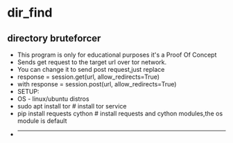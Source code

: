 # dir_find
## directory bruteforcer
* This program is only for educational purposes it's a Proof Of Concept
*  Sends get request to the target url over tor network.
*  You can change it to send post request,just replace
*  response = session.get(url, allow_redirects=True)
*  with response = session.post(url, allow_redirects=True)
*  SETUP:
*  OS - linux/ubuntu distros
*  sudo apt install tor # install tor service
*  pip install requests cython # install requests and cython modules,the os module is default
*  -------------------------------------------------------------------------------------------
